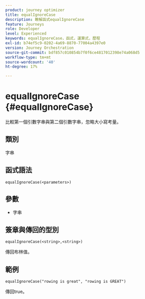 ```yaml
---
product: journey optimizer
title: equalIgnoreCase
description: 瞭解函式equalIgnoreCase
feature: Journeys
role: Developer
level: Experienced
keywords: equalIgnoreCase，函式，運算式，歷程
exl-id: b74ef5c9-0202-4a69-8870-77004a4397e0
version: Journey Orchestration
source-git-commit: bdf857c010854b7f0f6ce4817012398e74a068d5
workflow-type: tm+mt
source-wordcount: '40'
ht-degree: 17%

---
```


# equalIgnoreCase {#equalIgnoreCase}

比較第一個引數字串與第二個引數字串，忽略大小寫考量。

## 類別

字串

## 函式語法

`equalIgnoreCase(<parameters>)`

## 參數

* 字串

## 簽章與傳回的型別

`equalIgnoreCase(<string>,<string>)`

傳回布林值。

## 範例

`equalIgnoreCase("rowing is great", "rowing is GREAT")`

傳回true。
